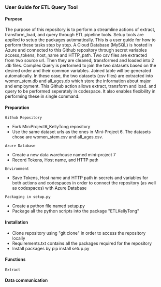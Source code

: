 ### User Guide for ETL Query Tool
#### Purpose
The purpose of this repository is to perform a streamline actions of extract, transform_load, and query through ETL pipeline tools. Setup tools are applied to setup the packages automatically. This is a user guide for how to perform these tasks step by step. 
A Cloud Database (MySQL) is hosted in Azure and connected to this Github repository 
through secret variables access_tokens, host_name and HTTP_path. 
Two csv files are extracted from two source url. 
Then they are cleaned, transformed and loaded into 2 .db files. 
Complex Query is performed to join the two datasets based on the desired order and
their common variables. Joined table will be generated automatically. 
In these case, the two datasets (csv files) are extracted into women_stem.db and 
all_ages.db which store the information about major and employment. 
This Github action allows extract, transform and load. and query to be performed 
seperately in codespace. It also enables flexibility in performing these in single command.

#### Preparation
`Github Repository`
* Fork MiniProject6_KellyTong repository
* Use the same dataset urls as the ones in Mini-Project 6. The datasets chose are women_stem.csv and all_ages.csv.

`Azure Database`
* Create a new data warehouse named mini-project 7
* Record Tokens, Host name, and HTTP path

`Environment`
* Save Tokens, Host name and HTTP path in secrets and variables for both actions and codespaces in order to connect the repository (as well as codespaces) with Azure Database

`Packaging in setup.py`
* Create a python file named setup.py
* Package all the python scripts into the package "ETLKellyTong"

#### Installation
* Clone repository using "git clone" in order to access the repository locally
* Requirements.txt contains all the packages required for the repository
* Install packages by pip install setup.py

#### Functions
`Extract`

#### Data communication
